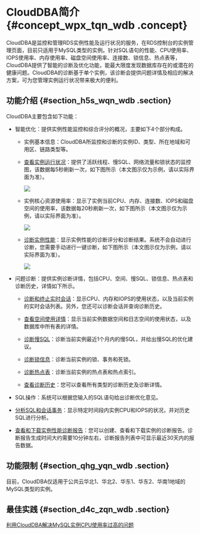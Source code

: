 # CloudDBA简介 {#concept_wpx_tqn_wdb .concept}

CloudDBA是监控和管理RDS实例性能及运行状况的服务，在RDS控制台的实例管理页面，目前只适用于MySQL类型的实例。针对SQL语句的性能、CPU使用率、IOPS使用率、内存使用率、磁盘空间使用率、连接数、锁信息、热点表等，CloudDBA提供了智能的诊断及优化功能，能最大限度发现数据库存在的或潜在的健康问题。CloudDBA的诊断基于单个实例，该诊断会提供问题详情及相应的解决方案，可为您管理实例运行状况带来极大的便利。

## 功能介绍 {#section_h5s_wqn_wdb .section}

CloudDBA主要包含如下功能：

-   智能优化：提供实例性能监控和综合评分的概况，主要如下4个部分构成。

    -   实例基本信息：CloudDBA所监控和诊断的实例ID、类型、所在地域和可用区、链路类型等。

    -   [查看实例运行状况](cn.zh-CN/用户指南/CloudDBA数据库性能优化/智能优化/查看实例运行状况.md#)：提供了活跃线程、慢SQL、网络流量和锁状态的监控图，该数据每5秒刷新一次，如下图所示（本文图示仅为示例，请以实际界面为准）。

        ![](http://static-aliyun-doc.oss-cn-hangzhou.aliyuncs.com/assets/img/7899/3051_zh-CN.png)

    -   实例核心资源使用率：显示了实例当前CPU、内存、连接数、IOPS和磁盘空间的使用率，该数据每20秒刷新一次，如下图所示（本文图示仅为示例，请以实际界面为准）。

        ![](http://static-aliyun-doc.oss-cn-hangzhou.aliyuncs.com/assets/img/7899/3051_zh-CN.png)

    -   [诊断实例性能](cn.zh-CN/用户指南/CloudDBA数据库性能优化/智能优化/诊断实例性能.md#)：显示实例性能的诊断评分和诊断结果。系统不会自动进行诊断，您需要手动进行一键诊断，如下图所示（本文图示仅为示例，请以实际界面为准）。

        ![](http://static-aliyun-doc.oss-cn-hangzhou.aliyuncs.com/assets/img/7899/3053_zh-CN.png)

-   问题诊断：提供实例诊断详情，包括CPU、空间、慢SQL、锁信息、热点表和诊断历史，详情如下所示。

    -   [诊断和终止实时会话](cn.zh-CN/用户指南/CloudDBA数据库性能优化/问题诊断/诊断和终止实时会话.md#)：显示CPU、内存和IOPS的使用状态，以及当前实例的实时会话列表。另外，您还可以诊断会话并查询诊断历史。

    -   [查看空间使用详情](cn.zh-CN/用户指南/CloudDBA数据库性能优化/问题诊断/查看空间使用详情.md#)：显示当前实例数据空间和日志空间的使用状态，以及数据库中所有表的详情。

    -   [诊断慢SQL](cn.zh-CN/用户指南/CloudDBA数据库性能优化/问题诊断/诊断慢SQL.md#)：诊断当前实例最近1个月内的慢SQL，并给出慢SQL的优化建议。

    -   [诊断锁信息](cn.zh-CN/用户指南/CloudDBA数据库性能优化/问题诊断/诊断锁信息.md#)：诊断当前实例的锁、事务和死锁。

    -   [诊断热点表](cn.zh-CN/用户指南/CloudDBA数据库性能优化/问题诊断/诊断热点表.md#)：诊断当前实例的热点表和热点索引。

    -   [查看诊断历史](cn.zh-CN/用户指南/CloudDBA数据库性能优化/问题诊断/查看诊断历史.md#)：您可以查看所有类型的诊断历史及诊断详情。

-   SQL操作：系统可以根据您输入的SQL语句给出诊断优化意见。

-   [分析SQL和会话事务](cn.zh-CN/用户指南/CloudDBA数据库性能优化/分析SQL和会话事务.md#)：显示特定时间段内实例CPU和IOPS的状况，并对历史SQL进行分析。

-   [查看和下载实例性能诊断报告](cn.zh-CN/用户指南/CloudDBA数据库性能优化/查看和下载实例性能诊断报告.md#)：您可以创建、查看和下载实例的诊断报告。诊断报告生成时间大约需要10分钟左右，诊断报告列表中可显示最近30天内的报告数据。


## 功能限制 {#section_qhg_yqn_wdb .section}

目前，CloudDBA仅适用于公共云华北1、华北2、华东1、华东2、华南1地域的MySQL类型的实例。

## 最佳实践 {#section_d4c_zqn_wdb .section}

[利用CloudDBA解决MySQL实例CPU使用率过高的问题](https://help.aliyun.com/document_detail/65233.html)

